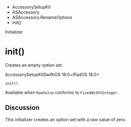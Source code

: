 

- AccessorySetupKit
- ASAccessory
- ASAccessory.RenameOptions
-  init() 

Initializer

# init()

Creates an empty option set.

AccessorySetupKitSwiftiOS 18.0+iPadOS 18.0+

``` source
init()
```

Available when `RawValue` conforms to `FixedWidthInteger`.

## Discussion

This initializer creates an option set with a raw value of zero.

